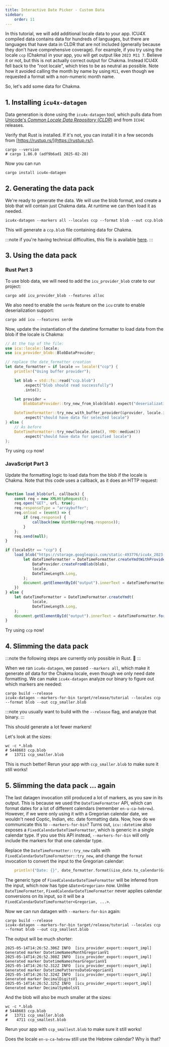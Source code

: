 ```yaml
---
title: Interactive Date Picker - Custom Data
sidebar:
    order: 11
---
```




In this tutorial, we will add additional locale data to your app. ICU4X compiled data contains data for hundreds of languages, but there are languages that have data in CLDR that are not included (generally because they don't have comprehensive coverage). For example, if you try using the locale `ccp` (Chakma) in your app, you will get output like `2023 M11 7`. Believe it or not, but this is not actually correct output for Chakma. Instead ICU4X fell back to the "root locale", which tries to be as neutral as possible. Note how it avoided calling the month by name by using `M11`, even though we requested a format with a non-numeric month name.

So, let's add some data for Chakma.

## 1. Installing `icu4x-datagen`

Data generation is done using the `icu4x-datagen` tool, which pulls data from [Unicode's *Common Locale Data Repository* (*CLDR*)](http://cldr.unicode.org/index/downloads) and from `ICU4C` releases.

Verify that Rust is installed. If it's not, you can install it in a few seconds from [https://rustup.rs/](https://rustup.rs/).

```shell
cargo --version
# cargo 1.86.0 (adf9b6ad1 2025-02-28)
```

Now you can run

```shell
cargo install icu4x-datagen
```

## 2. Generating the data pack

We're ready to generate the data. We will use the blob format, and create a blob that will contain just Chakma data. At runtime we can then load it as needed.

```shell
icu4x-datagen --markers all --locales ccp --format blob --out ccp.blob
```

This will generate a `ccp.blob` file containing data for Chakma.

:::note
if you're having technical difficulties, this file is available [here](https://storage.googleapis.com/static-493776/icu4x_2023-11-03/ccp.blob).
:::


## 3. Using the data pack

### Rust Part 3

To use blob data, we will need to add the `icu_provider_blob` crate to our project:

```shell
cargo add icu_provider_blob --features alloc
```

We also need to enable the `serde` feature on the `icu` crate to enable deserialization support:

```shell
cargo add icu --features serde
```

Now, update the instantiation of the datetime formatter to load data from the blob if the
locale is Chakma:

```rust
// At the top of the file:
use icu::locale::locale;
use icu_provider_blob::BlobDataProvider;

// replace the date_formatter creation
let date_formatter = if locale == locale!("ccp") {
    println!("Using buffer provider");

    let blob = std::fs::read("ccp.blob")
        .expect("blob should read successfully")
        .into();

    let provider =
        BlobDataProvider::try_new_from_blob(blob).expect("deserialization should succeed");

    DateTimeFormatter::try_new_with_buffer_provider(&provider, locale.into(), YMD::medium())
        .expect("should have data for selected locale")
} else {
    // As before
    DateTimeFormatter::try_new(locale.into(), YMD::medium())
        .expect("should have data for specified locale")
};
```

Try using `ccp` now!

### JavaScript Part 3

Update the formatting logic to load data from the blob if the locale is Chakma. Note that this code uses a callback, as it does an HTTP request:

```javascript

function load_blob(url, callback) {
    const req = new XMLHttpRequest();
    req.open("GET", url, true);
    req.responseType = "arraybuffer";
    req.onload = (event) => {
        if (req.response) {
            callback(new Uint8Array(req.response));
        }
    };
    req.send(null);
}

if (localeStr == "ccp") {
    load_blob("https://storage.googleapis.com/static-493776/icu4x_2023-11-03/ccp.blob", (blob) => {
        let dateTimeFormatter = DateTimeFormatter.createYmdtWithProvider(
            DataProvider.createFromBlob(blob),
            locale,
            DateTimeLength.Long,
        );
        document.getElementById("output").innerText = dateTimeFormatter.formatIso(isoDate, time);
    })
} else {
    let dateTimeFormatter = DateTimeFormatter.createYmdt(
            locale,
            DateTimeLength.Long,
    );
    document.getElementById("output").innerText = dateTimeFormatter.formatIso(isoDate, time);
}
```

Try using `ccp` now!

## 4. Slimming the data pack

:::note
the following steps are currently only possible in Rust. 🤷
:::

When we ran `icu4x-datagen`, we passed `--markers all`, which make it generate *all* data for the Chakma locale, even though we only need date formatting. We can make `icu4x-datagen` analyze our binary to figure out which markers are needed:

```shell
cargo build --release
icu4x-datagen --markers-for-bin target/release/tutorial --locales ccp --format blob --out ccp_smaller.blob
```

:::note
you usually want to build with the `--release` flag, and analyze that binary.
:::

This should generate a lot fewer markers!

Let's look at the sizes:

```shell
wc -c *.blob
# 5448603 ccp.blob
#   13711 ccp_smaller.blob
```

This is much better! Rerun your app with `ccp_smaller.blob` to make sure it still works!

## 5. Slimming the data pack ... again

The last datagen invocation still produced a lot of markers, as you saw in its output. This is because we used the `DateTimeFormatter` API, which can format dates for a lot of different calendars (remember `en-u-ca-hebrew`). However, if we were only using it with a Gregorian calendar date, we wouldn't need Coptic, Indian, etc. date formatting data. Now, how do we communicate this to `--markers-for-bin`? Turns out, `icu::datetime` also exposes a `FixedCalendarDateTimeFormatter`, which is generic in a single calendar type. If you use this API instead, `--markers-for-bin` will only include the markers for that one calendar type.

Replace the `DateTimeFormatter::try_new` calls with `FixedCalendarDateTimeFormatter::try_new`, and change the `format` invocation to convert the input to the Gregorian calendar:

```rust
    println!("Date: {}", date_formatter.format(&iso_date.to_calendar(Gregorian)));
```

The generic type of `FixedCalendarDateTimeFormatter` will be inferred from the input, which now has type `&Date<Gregorian>` now. Unlike `DateTimeFormatter`, `FixedCalendarDateTimeFormatter` never applies calendar conversions on its input, so it will be a `FixedCalendarDateTimeFormatter<Gregorian, ...>`.

Now we can run datagen with `--markers-for-bin` again:

```shell
cargo build --release
icu4x-datagen --markers-for-bin target/release/tutorial --locales ccp --format blob --out ccp_smallest.blob
```

The output will be much shorter:

```shell
2025-05-14T14:26:52.306Z INFO  [icu_provider_export::export_impl] Generated marker DatetimeNamesMonthGregorianV1
2025-05-14T14:26:52.308Z INFO  [icu_provider_export::export_impl] Generated marker DatetimeNamesYearGregorianV1
2025-05-14T14:26:52.312Z INFO  [icu_provider_export::export_impl] Generated marker DatetimePatternsDateGregorianV1
2025-05-14T14:26:52.324Z INFO  [icu_provider_export::export_impl] Generated marker DecimalDigitsV1
2025-05-14T14:26:52.325Z INFO  [icu_provider_export::export_impl] Generated marker DecimalSymbolsV1
```

And the blob will also be much smaller at the sizes:

```shell
wc -c *.blob
# 5448603 ccp.blob
#   13711 ccp_smaller.blob
#    4711 ccp_smallest.blob
```

Rerun your app with `ccp_smallest.blob` to make sure it still works!

Does the locale `en-u-ca-hebrew` still use the Hebrew calendar? Why is that?